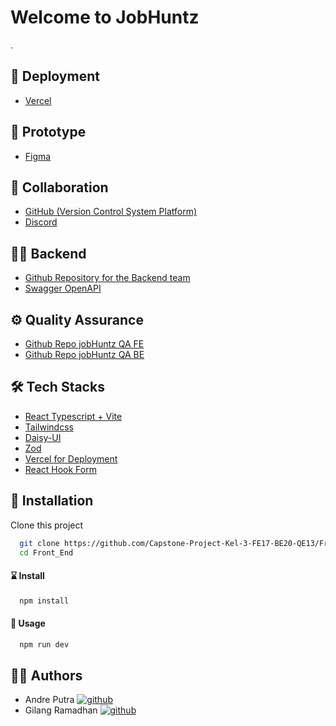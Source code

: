 # Welcome to JobHuntz

.

## 🚀 Deployment

- [Vercel](https://jobhuntz-pi.vercel.app/)

## 🎨 Prototype

- [Figma](https://www.figma.com/file/2wl8Mpj5P3XPodVqbBjo25/Untitled?type=design&mode=design&t=LFMdqYDoLOJWb0jK-0)

## 🤝 Collaboration

- [GitHub (Version Control System Platform)](https://github.com/Capstone-Project-Kel-3-FE17-BE20-QE13)
- [Discord](https://discord.com/)

## 👨‍💻 Backend

- [Github Repository for the Backend team](https://github.com/Capstone-Project-Kel-3-FE17-BE20-QE13/Back_End)
- [Swagger OpenAPI](https://app.swaggerhub.com/apis/zidan70/Job-Huntz-Swaggerhub/1.0.0#/)

## ⚙ Quality Assurance

- [Github Repo jobHuntz QA FE](https://github.com/Capstone-Project-Kel-3-FE17-BE20-QE13/QA-WEB)
- [Github Repo jobHuntz QA BE](https://github.com/Capstone-Project-Kel-3-FE17-BE20-QE13/QA-API)

## 🛠️ Tech Stacks

- [React Typescript + Vite](https://vitejs.dev/guide/)
- [Tailwindcss](https://tailwindcss.com/)
- [Daisy-UI](https://daisyui.com/)
- [Zod](https://zod.dev/)
- [Vercel for Deployment](https://vercel.com/)
- [React Hook Form](https://react-hook-form.com/)

## 🧰 Installation

Clone this project

```bash
  git clone https://github.com/Capstone-Project-Kel-3-FE17-BE20-QE13/Front_End.git
  cd Front_End
```

#### ⌛ Install

```bash
  npm install
```

#### 🚀 Usage

```bash
  npm run dev
```

## 👨‍💻 Authors

- Andre Putra
  [![github](https://img.shields.io/badge/github-000000?style=for-the-badge&logo=github&logoColor=white)](https://github.com/andreputra8)
- Gilang Ramadhan
  [![github](https://img.shields.io/badge/github-000000?style=for-the-badge&logo=github&logoColor=white)](https://github.com/gilangr1440)
